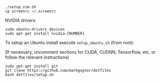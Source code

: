 ```
./setup_vim.sh
cp screenrc ~/.screenrc
```

NVIDIA drivers:
```
sudo ubuntu-drivers devices
sudo apt-get install nvidia-[NUMBER] 
```

To setup an Ubuntu install execute ``setup_ubuntu.sh`` (from root):

(If necessary, uncomment sections for CUDA, CUDNN, Tensorflow, etc. or follow the relevant instructions)

```
sudo apt-get install git
git clone https://github.com/markgaynor/dotfiles
bash dotfiles/setup.sh

```
